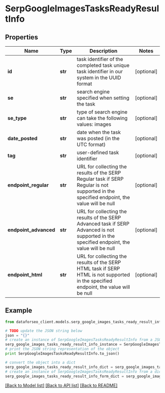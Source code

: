 # SerpGoogleImagesTasksReadyResultInfo


## Properties

Name | Type | Description | Notes
------------ | ------------- | ------------- | -------------
**id** | **str** | task identifier of the completed task unique task identifier in our system in the UUID format | [optional] 
**se** | **str** | search engine specified when setting the task | [optional] 
**se_type** | **str** | type of search engine can take the following values: images | [optional] 
**date_posted** | **str** | date when the task was posted (in the UTC format) | [optional] 
**tag** | **str** | user-defined task identifier | [optional] 
**endpoint_regular** | **str** | URL for collecting the results of the SERP Regular task if SERP Regular is not supported in the specified endpoint, the value will be null | [optional] 
**endpoint_advanced** | **str** | URL for collecting the results of the SERP Advanced task if SERP Advanced is not supported in the specified endpoint, the value will be null | [optional] 
**endpoint_html** | **str** | URL for collecting the results of the SERP HTML task if SERP HTML is not supported in the specified endpoint, the value will be null | [optional] 

## Example

```python
from dataforseo_client.models.serp_google_images_tasks_ready_result_info import SerpGoogleImagesTasksReadyResultInfo

# TODO update the JSON string below
json = "{}"
# create an instance of SerpGoogleImagesTasksReadyResultInfo from a JSON string
serp_google_images_tasks_ready_result_info_instance = SerpGoogleImagesTasksReadyResultInfo.from_json(json)
# print the JSON string representation of the object
print SerpGoogleImagesTasksReadyResultInfo.to_json()

# convert the object into a dict
serp_google_images_tasks_ready_result_info_dict = serp_google_images_tasks_ready_result_info_instance.to_dict()
# create an instance of SerpGoogleImagesTasksReadyResultInfo from a dict
serp_google_images_tasks_ready_result_info_form_dict = serp_google_images_tasks_ready_result_info.from_dict(serp_google_images_tasks_ready_result_info_dict)
```
[[Back to Model list]](../README.md#documentation-for-models) [[Back to API list]](../README.md#documentation-for-api-endpoints) [[Back to README]](../README.md)


